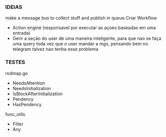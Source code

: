 ### IDEIAS
make a message bus to collect stuff and publish in queue
Criar Workflow
 * Action engine (responsavel por executar as açoes baseadas em uma entrada)
 * Gerir a seção do user de uma maneira inteligente, para que nao se faça uma query toda vez que o user mandar a mgs, pensando bem no telegram talvez nao tenha esse problema

### TESTES
rodmap.go
* NeedsAttention
* NeedsInitialization
* IsBlockAfterInitialization
* Pendency
* HasPendency

func_utils
* Filter
* Any

